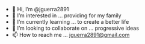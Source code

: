- 👋 Hi, I’m @jguerra2891
- 👀 I’m interested in ... providing for my family 
- 🌱 I’m currently learning ... to create a better life 
- 💞️ I’m looking to collaborate on ... progressive ideas
- 📫 How to reach me ... jguerra2891@gmail.com

<!---
jguerra2891/jguerra2891 is a ✨ special ✨ repository because its `README.md` (this file) appears on your GitHub profile.
You can click the Preview link to take a look at your changes.
--->
